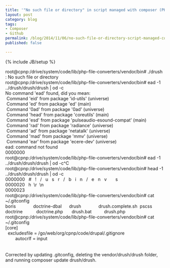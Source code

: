 ```yaml
---
title: '"No such file or directory" in script managed with composer (PHP)'
layout: post
category: blog
tags:
- Composer
- Github
permalink: /blog/2014/11/06/no-such-file-or-directory-script-managed-composer-php
published: false

---
```

{% include JB/setup %}
<div id="node-340" class="node node-blog node-promoted node-unpublished">
  <div class="content clearfix">
    <div class="field field-name-body field-type-text-with-summary field-label-hidden"><div class="field-items"><div class="field-item even"><div>
	root@cpnp:/drive/system/code/lib/php-file-converters/vendor/bin# ./drush</div>
<div>
	: No such file or directory</div>
<div>
	root@cpnp:/drive/system/code/lib/php-file-converters/vendor/bin# ead -1 ../drush/drush/drush | od -c</div>
<div>
	No command 'ead' found, did you mean:</div>
<div>
	 Command 'eid' from package 'id-utils' (universe)</div>
<div>
	 Command 'ed' from package 'ed' (main)</div>
<div>
	 Command '0ad' from package '0ad' (universe)</div>
<div>
	 Command 'head' from package 'coreutils' (main)</div>
<div>
	 Command 'esd' from package 'pulseaudio-esound-compat' (main)</div>
<div>
	 Command 'rad' from package 'radiance' (universe)</div>
<div>
	 Command 'ad' from package 'netatalk' (universe)</div>
<div>
	 Command 'mad' from package 'mmv' (universe)</div>
<div>
	 Command 'ear' from package 'ecere-dev' (universe)</div>
<div>
	ead: command not found</div>
<div>
	0000000</div>
<div>
	root@cpnp:/drive/system/code/lib/php-file-converters/vendor/bin# ead -1 ../drush/drush/drush | od -c^C</div>
<div>
	root@cpnp:/drive/system/code/lib/php-file-converters/vendor/bin# head -1 ../drush/drush/drush | od -c</div>
<div>
	0000000   #   !   /   u   s   r   /   b   i   n   /   e   n   v       s</div>
<div>
	0000020   h  \r  \n</div>
<div>
	0000023</div>
<div>
	root@cpnp:/drive/system/code/lib/php-file-converters/vendor/bin# cat ~/.gitconfig</div>
<div>
	boris              doctrine-dbal      drush              drush.complete.sh  pscss</div>
<div>
	doctrine           doctrine.php       drush.bat          drush.php</div>
<div>
	root@cpnp:/drive/system/code/lib/php-file-converters/vendor/bin# cat ~/.gitconfig</div>
<div>
	[core]</div>
<div>
	  excludesfile = /go/web/org/cpnp/code/drupal/.gitignore</div>
<div>
	        autocrlf = input</div>
<div>
	 </div>
<div>
	 </div>
<div>
	Corrected by updating .gitconfig, deleting the vendor/drush/drush folder, and running composer update drush/drush.</div>
<div>
	 </div>
</div></div></div>  </div>
</div>
